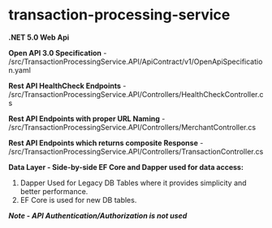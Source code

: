 # transaction-processing-service
**.NET 5.0 Web Api**

**Open API 3.0 Specification** - /src/TransactionProcessingService.API/ApiContract/v1/OpenApiSpecification.yaml

**Rest API HealthCheck Endpoints** - /src/TransactionProcessingService.API/Controllers/HealthCheckController.cs

**Rest API Endpoints with proper URL Naming** - /src/TransactionProcessingService.API/Controllers/MerchantController.cs 

**Rest API Endpoints which returns composite Response** - /src/TransactionProcessingService.API/Controllers/TransactionController.cs

**Data Layer - Side-by-side EF Core and Dapper used for data access:**
1. Dapper Used for Legacy DB Tables where it provides simplicity and better performance.
2. EF Core is used for new DB tables.

**_Note - API Authentication/Authorization is not used_**
